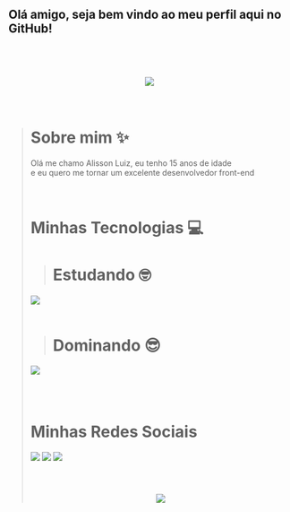 ## Olá amigo, seja bem vindo ao meu perfil aqui no GitHub!
<br>
<h1 align="center">
<img src="https://readme-typing-svg.herokuapp.com/?font=Righteous&size=35&center=true&vCenter=true&width=500&height=70&duration=4000&lines=olá!+👋;+me+chamo+Alisson!;" />
</h1>
<br>

> <h1>Sobre mim ✨</h1
<p>Olá me chamo Alisson Luiz, eu tenho 15 anos de idade <br> e eu quero me tornar um excelente desenvolvedor front-end</p>

<div style="display: inline_block"><br>
  <h1>Minhas Tecnologias 💻</h1>

  > <h1>Estudando 🤓</h1>
<div align="left" >
  <img src="https://skillicons.dev/icons?i=javascript," />
</div>
  <br>

  > <h1>Dominando 😎 </h1>
  <div align="left" >
  <img src="https://skillicons.dev/icons?i=html,css,vscode,git,github,figma" />
</div>
</div>
  
  ##
 
<div> 

  <br>

  <h1>Minhas Redes Sociais</h1>
  <a href="https://www.instagram.com/alissonrocha.08/" target="_blank"><img src="https://img.shields.io/badge/-Instagram-%23E4405F?style=for-the-badge&logo=instagram&logoColor=white" target="_blank"></a>
  <a href = "mailto:alissonluiz142008@yahoo.com"><img src="https://img.shields.io/badge/-Gmail-%23333?style=for-the-badge&logo=gmail&logoColor=white" target="_blank"></a>
  <a href="https://www.linkedin.com/in/alisson-luiz-7b2080296/" target="_blank"><img src="https://img.shields.io/badge/-LinkedIn-%230077B5?style=for-the-badge&logo=linkedin&logoColor=white" target="_blank"></a> 
  
</div>

<br>

<h1 align="center">
<img src="https://readme-typing-svg.herokuapp.com/?font=Righteous&size=35&center=true&vCenter=true&width=500&height=70&duration=4000&lines=obrigado+pela+atenção!;" />
</h1>



